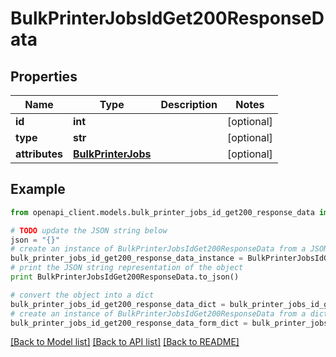 # BulkPrinterJobsIdGet200ResponseData


## Properties
Name | Type | Description | Notes
------------ | ------------- | ------------- | -------------
**id** | **int** |  | [optional] 
**type** | **str** |  | [optional] 
**attributes** | [**BulkPrinterJobs**](BulkPrinterJobs.md) |  | [optional] 

## Example

```python
from openapi_client.models.bulk_printer_jobs_id_get200_response_data import BulkPrinterJobsIdGet200ResponseData

# TODO update the JSON string below
json = "{}"
# create an instance of BulkPrinterJobsIdGet200ResponseData from a JSON string
bulk_printer_jobs_id_get200_response_data_instance = BulkPrinterJobsIdGet200ResponseData.from_json(json)
# print the JSON string representation of the object
print BulkPrinterJobsIdGet200ResponseData.to_json()

# convert the object into a dict
bulk_printer_jobs_id_get200_response_data_dict = bulk_printer_jobs_id_get200_response_data_instance.to_dict()
# create an instance of BulkPrinterJobsIdGet200ResponseData from a dict
bulk_printer_jobs_id_get200_response_data_form_dict = bulk_printer_jobs_id_get200_response_data.from_dict(bulk_printer_jobs_id_get200_response_data_dict)
```
[[Back to Model list]](../README.md#documentation-for-models) [[Back to API list]](../README.md#documentation-for-api-endpoints) [[Back to README]](../README.md)


